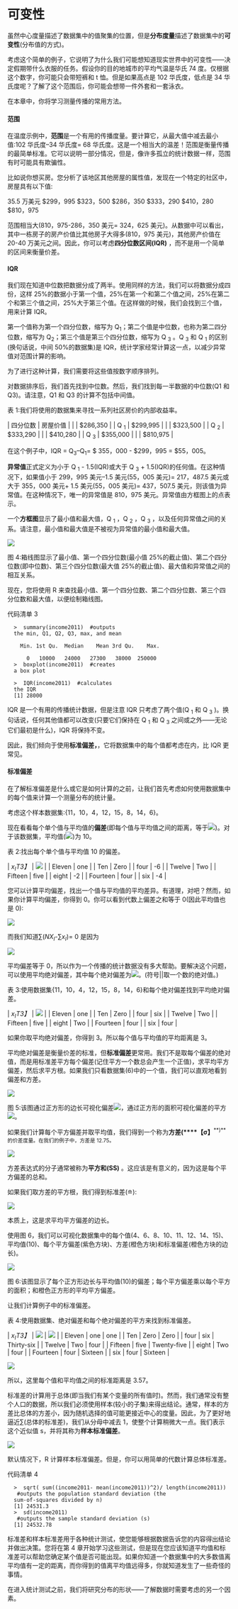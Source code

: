 # 可变性

虽然中心度量描述了数据集中的值聚集的位置，但是**分布度量**描述了数据集中的**可变性**(分布值的方式)。

考虑这个简单的例子，它说明了为什么我们可能想知道现实世界中的可变性——决定假期带什么衣服的任务。假设你的目的地城市的平均气温是华氏 74 度。仅根据这个数字，你可能只会带短裤和 t 恤。但是如果高点是 102 华氏度，低点是 34 华氏度呢？了解了这个范围后，你可能会想带一件外套和一套泳衣。

在本章中，你将学习测量传播的常用方法。

#### 范围

在温度示例中，**范围**是一个有用的传播度量。要计算它，从最大值中减去最小值:102 华氏度–34 华氏度= 68 华氏度。这是一个相当大的温差！范围是衡量传播的最简单标准。它可以说明一部分情况，但是，像许多孤立的统计数据一样，范围有时可能具有欺骗性。

比如说你想买房。您分析了该地区其他房屋的属性值，发现在一个特定的社区中，房屋具有以下值:

35.5 万美元
$299，995
$323，500
$286，350
$333，290
$410，280
$810，975

范围相当大(810，975-286，350 美元= 324，625 美元)。从数据中可以看出，其中一栋房子的房产价值比其他房子大得多(810，975 美元)，其他房产价值在 20-40 万美元之间。因此，你可以考虑**四分位数区间(IQR)** ，而不是用一个简单的区间来衡量价差。

#### IQR

我们现在知道中位数把数据分成了两半。使用同样的方法，我们可以将数据分成四份，这样 25%的数据小于第一个值，25%在第一个和第二个值之间，25%在第二个和第三个值之间，25%大于第三个值。在这样做的时候，我们会找到三个值，用来计算 IQR。

第一个值称为第一个四分位数，缩写为 Q<sub class="calibre24">1</sub>；第二个值是中位数，也称为第二四分位数，缩写为 Q<sub class="calibre24">2</sub>；第三个值是第三个四分位数，缩写为 Q <sub class="calibre24">3</sub> 。Q <sub class="calibre24">3</sub> 和 Q <sub class="calibre24">1</sub> 的区别(换句话说，中间 50%的数据集)是 IQR，统计学家经常计算这一点，以减少异常值对范围计算的影响。

为了进行这种计算，我们需要将这些值按数字顺序排列。

对数据排序后，我们首先找到中位数。然后，我们找到每一半数据的中位数(Q1 和 Q3)。请注意，Q1 和 Q3 的计算不包括中间值。

表 1:我们将使用的数据集来寻找一系列社区房价的内部收益率。

| 四分位数 | 房屋价值 |
|  | $286,350 |
| Q <sub class="calibre24">1</sub> | $299,995 |
|  | $323,500 |
| Q <sub class="calibre24">2</sub> | $333,290 |
|  | $410,280 |
| Q <sub class="calibre24">3</sub> | $355,000 |
|  | $810,975 |

在这个例子中，IQR = Q<sub class="calibre24">3</sub>–Q<sub class="calibre24">1</sub>= $ 355，000 - $299，995 = $55，005。

**异常值**正式定义为小于 Q <sub class="calibre24">1</sub> - 1.5(IQR)或大于 Q <sub class="calibre24">3</sub> + 1.5(IQR)的任何值。在这种情况下，如果值小于 299，995 美元–1.5 美元(55，005 美元)= 217，487.5 美元或大于 355，000 美元+ 1.5 美元(55，005 美元)= 437，507.5 美元，则该值为异常值。在这种情况下，唯一的异常值是 810，975 美元。异常值由方框图上的点表示。

一个**方框图**显示了最小值和最大值，Q <sub class="calibre24">1</sub> ，Q <sub class="calibre24">2</sub> ，Q <sub class="calibre24">3</sub> ，以及任何异常值之间的关系。请注意，最小值和最大值是不被视为异常值的最小值和最大值。

![](img/00016.jpeg)

图 4:箱线图显示了最小值、第一个四分位数(最小值 25%的截止值)、第二个四分位数(即中位数)、第三个四分位数(最大值 25%的截止值)、最大值和异常值之间的相互关系。

现在，您将使用 R 来查找最小值、第一个四分位数、第二个四分位数、第三个四分位数和最大值，以便绘制箱线图。

代码清单 3

```
  >  summary(income2011)  #outputs
  the min, Q1, Q2, Q3, max, and mean

    Min. 1st Qu.  Median    Mean 3rd Qu.    Max. 

      0   10000   24000   27300   38000  250000
  >  boxplot(income2011)  #creates
  a box plot

  >  IQR(income2011)  #calculates
  the IQR 
  [1] 28000

```

IQR 是一个有用的传播统计数据，但是注意 IQR 只考虑了两个值(Q <sub class="calibre24">1</sub> 和 Q <sub class="calibre24">3</sub> )。换句话说，任何其他值都可以改变(只要它们保持在 Q <sub class="calibre24">1</sub> 和 Q <sub class="calibre24">3</sub> 之间或之外——无论它们最初是什么)，IQR 将保持不变。

因此，我们倾向于使用**标准偏差，**，它将数据集中的每个值都考虑在内，比 IQR 更常见。

#### 标准偏差

在了解标准偏差是什么或它是如何计算的之前，让我们首先考虑如何使用数据集中的每个值来计算一个测量分布的统计量。

考虑这个样本数据集:{11，10，4，12，15，8，14，6}。

现在看看每个单个值与平均值的**偏差**(即每个值与平均值之间的距离，等于![](img/00018.gif))。对于该数据集，平均值(![](img/00019.gif))为 10。

表 2:找出每个单个值与平均值 10 的偏差。

| *x<sub class="calibre24">I</sub>T3】* | ![](img/00020.gif) |
| Eleven | one |
| Ten | Zero |
| four | -6 |
| Twelve | Two |
| Fifteen | five |
| eight | -2 |
| Fourteen | four |
| six | -4 |

您可以计算平均偏差，找出一个值与平均值的平均差异。有道理，对吧？然而，如果你计算平均偏差，你得到 0。你可以看到代数上偏差之和等于 0(因此平均值也是 0):

![](img/00021.jpeg)

而我们知道∑(*NX<sub class="calibre24">I</sub>*-∑*x<sub class="calibre24">I</sub>*)= 0 是因为

![](img/00022.jpeg)

平均偏差等于 0，所以作为一个传播的统计数据没有多大帮助。要解决这个问题，可以使用平均绝对偏差，其中每个绝对偏差为![](img/00023.gif)。(符号||取一个数的绝对值。)

表 3:使用数据集{11，10，4，12，15，8，14，6}和每个绝对偏差找到平均绝对偏差。

| *x<sub class="calibre24">I</sub>T3】* | ![](img/00024.gif) |
| Eleven | one |
| Ten | Zero |
| four | six |
| Twelve | Two |
| Fifteen | five |
| eight | Two |
| Fourteen | four |
| six | four |

如果你取平均绝对偏差，你得到 3。所以每个值与平均值的平均距离是 3。

平均绝对偏差是衡量价差的标准，但**标准偏差**更常用。我们不是取每个偏差的绝对值，而是用标准差平方每个偏差(记住平方一个数总会产生一个正值)，求平均平方偏差，然后求平方根。如果我们只看数据集(6)中的一个值，我们可以直观地看到偏差和方差。

![](img/00025.jpeg)

图 5:该图通过正方形的边长可视化偏差![](img/00026.gif)，通过正方形的面积可视化偏差的平方![](img/00027.gif)。

如果我们计算每个平方偏差并取平均值，我们得到一个称为**方差(****【σ】**<sup class="calibre57">**)**的价差度量。在我们的例子中，方差是 12.75。</sup>

![](img/00028.jpeg)

方差表达式的分子通常被称为**平方和(SS)** 。这应该是有意义的，因为这是每个平方偏差的总和。

如果我们取方差的平方根，我们得到标准差(≘):

![](img/00029.jpeg)

本质上，这是求平均平方偏差的边长。

使用图 6，我们可以可视化数据集中的每个值(4、6、8、10、11、12、14、15)、平均值(10)、每个平方偏差(紫色方块)、方差(橙色方块)和标准偏差(橙色方块的边长)。

![](img/00030.jpeg)

图 6:该图显示了每个正方形边长与平均值(10)的偏差；每个平方偏差乘以每个平方的面积；和橙色正方形的平均平方偏差。

让我们计算例子中的标准偏差。

表 4:使用数据集、绝对偏差和每个绝对偏差的平方来找到标准偏差。

| *x<sub class="calibre24">I</sub>T3】* | ![](img/00031.gif) | ![](img/00032.gif) |
| Eleven | one | one |
| Ten | Zero | Zero |
| four | six | Thirty-six |
| Twelve | Two | four |
| Fifteen | five | Twenty-five |
| eight | Two | four |
| Fourteen | four | Sixteen |
| six | four | Sixteen |

![](img/00033.jpeg)

所以，这里每个值和平均值之间的标准距离是 3.57。

标准差的计算用于总体(即当我们有某个变量的所有值时)。然而，我们通常没有整个人口的数据，所以我们必须使用样本(较小的子集)来得出结论。通常，样本的方差比总体的方差小，因为随机选择的值可能更接近中心的度量。因此，为了更好地逼近∑(总体的标准差)，我们从分母中减去 1，使整个计算稍微大一点。我们表示这个近似值 s，并将其称为**样本标准偏差**。

![](img/00034.jpeg)

默认情况下，R 计算样本标准偏差。但是，你可以用简单的代数计算总体标准差。

代码清单 4

```
  >  sqrt( sum((income2011- mean(income2011))^2)/ length(income2011))
   #outputs the population standard deviation (the
  sum-of-squares divided by n)
  [1] 24531.3
  >  sd(income2011)
   #outputs the sample standard deviation (s)
  [1] 24532.78

```

标准差和样本标准差用于各种统计测试，使您能够根据数据告诉您的内容得出结论并做出决策。您将在第 4 章开始学习这些测试，但是现在您应该知道平均值和标准差可以帮助您确定某个值是否可能出现。如果你知道一个数据集中的大多数值离平均值有一定的距离，而你得到的值离平均值远得多，你就知道发生了一些奇怪的事情。

在进入统计测试之前，我们将研究分布的形状——了解数据时需要考虑的另一个因素。